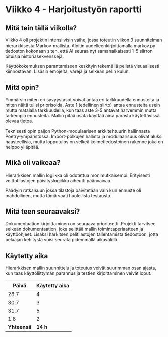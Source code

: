 # Viikko 4 - Harjoitustyön raportti

## Mitä tein tällä viikolla?

Viikko 4 oli projektin intensiivisin vaihe, jossa toteutin viikon 3 suunnitelman hierarkkisesta Markov-mallista. Aloitin uudelleenkirjoittamalla markov.py tiedoston kokonaan siten, että AI seuraa nyt samanaikaisesti 1-5 siirron pituisia historiasekvenssejä. 

Käyttökokemuksen parantamiseen keskityin tekemällä pelistä visuaalisesti kiinnostavan. Lisäsin emojeita, värejä ja selkeän pelin kulun.


## Mitä opin?

Ymmärsin miten eri syvyystasot voivat antaa eri tarkkuudella ennusteita ja miten näitä tulisi priorisoida. Aste 1 (edellinen siirto) antaa ennusteita usein mutta matalalla tarkkuudella, kun taas aste 3-5 antavat harvemmin mutta tarkempia ennusteita. Mallin pitää osata käyttää aina parasta käytettävissä olevaa tietoa.

Teknisesti opin paljon Python-modulaarisen arkkitehtuurin hallinnasta Poetry-ympäristössä. Import-polkujen hallinta ja modulaarisuus olivat aluksi haasteellisia, mutta lopputulos on selkeä kolmetiedostoinen rakenne joka on helppo ylläpitää.

## Mikä oli vaikeaa?
Hierarkkisen mallin logiikka oli odotettua monimutkaisempi. Erityisesti voittotilastojen päivityslogiikka aiheutti päänvaivaa.

Päädyin ratkaisuun jossa tilastoja päivitetään vain kun ennuste oli mahdollinen, mutta tämä vaati huolellista testausta.

## Mitä teen seuraavaksi?

Dokumentaation kirjoittaminen on seuraava prioriteetti. Projekti tarvitsee selkeän dokumentaation, joka selittää mallin toimintaperiaatteen ja käyttöohjeet. Lisäksi harkitsen pelitilastojen tallentamista tiedostoon, jotta pelaajan kehitystä voisi seurata pidemmällä aikavälillä.

## Käytetty aika

Hierarkkisen mallin suunnittelu ja toteutus veivät suurimman osan ajasta, kun taas käyttöliittymän parannus ja testien kirjoittaminen veivät loput.

| Päivä | Käytetty aika |
|-------|---|
| 28.7 | 4 |
| 30.7 | 3 |
| 31.7 | 5 |
| 1.8  | 2 |
| **Yhteensä** | **14 h** |
